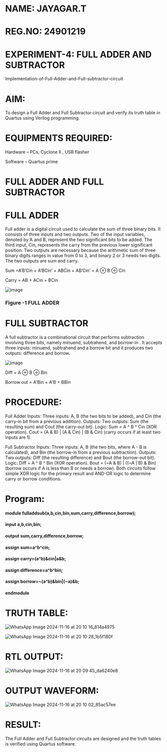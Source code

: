 # NAME: JAYAGAR.T
# REG.NO: 24901219
# EXPERIMENT-4: FULL ADDER AND SUBTRACTOR

Implementation-of-Full-Adder-and-Full-subtractor-circuit

# AIM:

To design a Full Adder and Full Subtractor circuit and verify its truth table in Quartus using Verilog programming.

# EQUIPMENTS REQUIRED:

Hardware – PCs, Cyclone II , USB flasher

Software – Quartus prime

# FULL ADDER AND FULL SUBTRACTOR

# FULL ADDER

Full adder is a digital circuit used to calculate the sum of three binary bits. It consists of three inputs and two outputs. Two of the input variables, denoted by A and B, represent the two significant bits to be added. The third input, Cin, represents the carry from the previous lower significant position. Two outputs are necessary because the arithmetic sum of three binary digits ranges in value from 0 to 3, and binary 2 or 3 needs two digits. The two outputs are sum and carry.

Sum =A’B’Cin + A’BCin’ + ABCin + AB’Cin’ = A ⊕ B ⊕ Cin 

Carry = AB + ACin + BCin

![image](https://github.com/naavaneetha/FULL_ADDER_SUBTRACTOR/assets/154305477/0f30ba51-5ffb-4198-845f-18e054f675e7)

### Figure -1 FULL ADDER

# FULL SUBTRACTOR

A full subtractor is a combinational circuit that performs subtraction involving three bits, namely minuend, subtrahend, and borrow-in . It accepts three inputs: minuend, subtrahend and a borrow bit and it produces two outputs: difference and borrow.

![image](https://github.com/naavaneetha/FULL_ADDER_SUBTRACTOR/assets/154305477/02b24f51-ab51-4304-9ad6-7b81ffc1ead5)

Diff = A ⊕ B ⊕ Bin 

Borrow out = A'Bin + A'B + BBin



# PROCEDURE:
Full Adder
Inputs: Three inputs: A, B (the two bits to be added), and Cin (the carry-in bit from a previous addition). Outputs: Two outputs: Sum (the resulting sum) and Cout (the carry-out bit). Logic: Sum = A ^ B ^ Cin (XOR operation). Cout = (A & B) | (A & Cin) | (B & Cin) (carry occurs if at least two inputs are 1).

Full Subtractor
Inputs: Three inputs: A, B (the two bits, where A - B is calculated), and Bin (the borrow-in from a previous subtraction). Outputs: Two outputs: Diff (the resulting difference) and Bout (the borrow-out bit). Logic: Diff = A ^ B ^ Bin (XOR operation). Bout = (~A & B) | ((~A | B) & Bin) (borrow occurs if A is less than B or needs a borrow). Both circuits follow simple XOR logic for the primary result and AND-OR logic to determine carry or borrow conditions.

# Program:

#### module fulladdsub(a,b,cin,bin,sum,carry,difference,borrow);
#### input a,b,cin,bin;
#### output sum,carry,difference,borrow;
#### assign sum=a^b^cin;
#### assign carry=(a^b)&cin|a&b;
#### assign difference=a^b^bin;
#### assign borrow=~(a^b)&bin|(~a)&b;
#### endmodule
# TRUTH TABLE:
![WhatsApp Image 2024-11-16 at 20 10 16_814a4975](https://github.com/user-attachments/assets/77825725-3da0-40a7-a1df-bfdac9d46d14)

![WhatsApp Image 2024-11-16 at 20 10 28_1b5f180f](https://github.com/user-attachments/assets/6bf9f439-8a43-4d6e-ad35-38c4d34f1c7f)


# RTL OUTPUT:
![WhatsApp Image 2024-11-16 at 20 09 45_da6240e8](https://github.com/user-attachments/assets/21674ae2-d8ae-4636-8c8c-a78b16881d27)


 # OUTPUT WAVEFORM:
 ![WhatsApp Image 2024-11-16 at 20 10 02_85ac57ee](https://github.com/user-attachments/assets/39b85cf4-dcc0-4737-acb3-849ad5ed06ed)

# RESULT:

 The Full Adder and Full Subtractor circuits are designed and the truth tables is verified using Quartus software.



